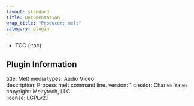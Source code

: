 ```yaml
---
layout: standard
title: Documentation
wrap_title: "Producer: melt"
category: plugin
---
```

* TOC
{:toc}

## Plugin Information

title: Melt
media types:
Audio  Video  
description: Process melt command line.
version: 1
creator: Charles Yates
copyright: Meltytech, LLC  
license: LGPLv2.1  
